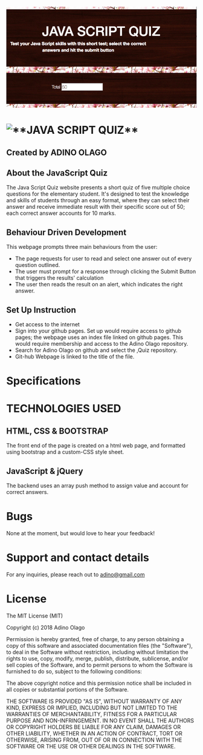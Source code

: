 ![JavaScrip Quiz](https://github.com/Adino-S/Quiz/blob/master/img/javaquiz.png)

# ![\*\*JAVA SCRIPT QUIZ\*\*](https://adino-s.github.io/Quiz/)

## Created by **ADINO OLAGO**

## About the JavaScript Quiz

The Java Script Quiz website presents a short quiz of five multiple choice questions for the elementary student. It's designed to test the knowledge and skills of students through an easy format, where they can select their answer and receive immediate result with their specific score out of 50; each correct answer accounts for 10 marks.

## Behaviour Driven Development

This webpage prompts three main behaviours from the user:

-   The page requests for user to read and select one answer out of every question outlined.
-   The user must prompt for a response through clicking the Submit Button that triggers the results' calculation
- The user then reads the result on an alert, which indicates the right answer.

## Set Up Instruction

-   Get access to the internet
-   Sign into your github pages. Set up would require access to github pages; the webpage uses an index file linked on github pages. This would require membership and access to the Adino Olago repository.
-   Search for Adino Olago on github and select the ,Quiz repository.
-   Git-hub Webpage is linked to the title of the file.

# Specifications

# **TECHNOLOGIES USED**

## HTML, CSS & BOOTSTRAP

The front end of the page is created on a html web page, and formatted using bootstrap and a custom-CSS style sheet.

## JavaScript & jQuery

The backend uses an array push method to assign value and account for correct answers.

# Bugs

None at the moment, but would love to hear your feedback!

# Support and contact details

For any inquiries, please reach out to adino@gmail.com

# License

The MIT License (MIT)

Copyright (c) 2018 Adino Olago

Permission is hereby granted, free of charge, to any person obtaining a copy
of this software and associated documentation files (the "Software"), to deal
in the Software without restriction, including without limitation the rights
to use, copy, modify, merge, publish, distribute, sublicense, and/or sell
copies of the Software, and to permit persons to whom the Software is
furnished to do so, subject to the following conditions:

The above copyright notice and this permission notice shall be included in all
copies or substantial portions of the Software.

THE SOFTWARE IS PROVIDED "AS IS", WITHOUT WARRANTY OF ANY KIND, EXPRESS OR
IMPLIED, INCLUDING BUT NOT LIMITED TO THE WARRANTIES OF MERCHANTABILITY,
FITNESS FOR A PARTICULAR PURPOSE AND NON-INFRINGEMENT. IN NO EVENT SHALL THE
AUTHORS OR COPYRIGHT HOLDERS BE LIABLE FOR ANY CLAIM, DAMAGES OR OTHER
LIABILITY, WHETHER IN AN ACTION OF CONTRACT, TORT OR OTHERWISE, ARISING FROM,
OUT OF OR IN CONNECTION WITH THE SOFTWARE OR THE USE OR OTHER DEALINGS IN THE
SOFTWARE.
